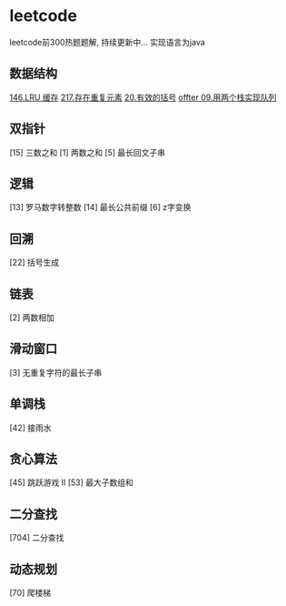 # leetcode
leetcode前300热题题解, 持续更新中... 实现语言为java

## 数据结构
[146.LRU 缓存](https://github.com/lijialin-etc/leetcode/blob/master/%5B146%5D%20LRU%20%E7%BC%93%E5%AD%98.md)
[217.存在重复元素](https://github.com/lijialin-etc/leetcode/blob/master/%5B217%5D%20%E5%AD%98%E5%9C%A8%E9%87%8D%E5%A4%8D%E5%85%83%E7%B4%A0.md)
[20.有效的括号](https://github.com/lijialin-etc/leetcode/blob/master/%5B20%5D%20%E6%9C%89%E6%95%88%E7%9A%84%E6%8B%AC%E5%8F%B7.md)
[offter 09.用两个栈实现队列](https://github.com/lijialin-etc/leetcode/blob/master/%5Boffter%2009%5D%20%E7%94%A8%E4%B8%A4%E4%B8%AA%E6%A0%88%E5%AE%9E%E7%8E%B0%E9%98%9F%E5%88%97.md)

## 双指针
[15] 三数之和
[1] 两数之和
[5] 最长回文子串

## 逻辑
[13] 罗马数字转整数
[14] 最长公共前缀
[6] z字变换

## 回溯
[22] 括号生成

## 链表
[2] 两数相加

## 滑动窗口
[3] 无重复字符的最长子串

## 单调栈
[42] 接雨水

## 贪心算法
[45] 跳跃游戏 II
[53] 最大子数组和

## 二分查找
[704] 二分查找

## 动态规划
[70] 爬楼梯
